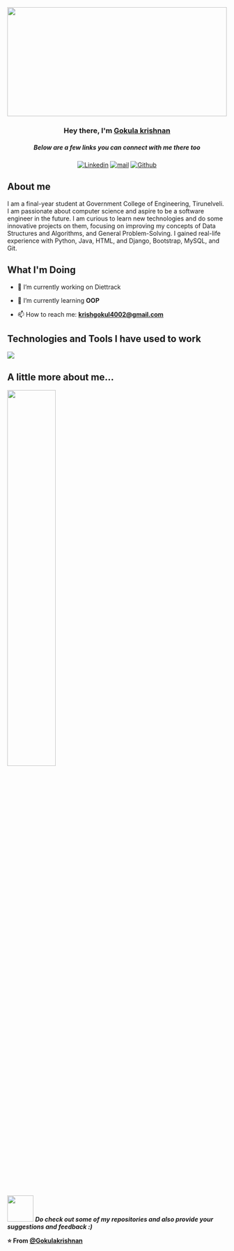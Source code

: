 <img width='100%' height='250px' src="https://github.com/Techkrish1/Techkrish1/assets/111285228/276cc677-f400-4d5a-8503-5484bd9a78cf" />

<h3 align="center">Hey there, I'm <a href="https://github.com/Techkrish1">Gokula krishnan</a></h3>
<h5 align="center">Below are a few links you can connect with me there too</h5>

<p align='center'>
  <a href="https://www.linkedin.com/in/gokula-krishnan-venkatesan-93a3a8227/"><img alt="Linkedin" title="Linkedin" src="https://img.shields.io/badge/linkedin-%230077B5.svg?style=for-the-badge&logo=linkedin&logoColor=white"/></a>
  <a href="mailto:krishgokul4002@gmail.com"><img alt="mail" title="mail" src="https://img.shields.io/badge/krishgokul4002@gmail.com-D14836?style=for-the-badge&logo=gmail&logoColor=white"/></a>
  <a href="https://github.com/Techkrish1/"><img alt="Github" title="Github" src="https://img.shields.io/badge/github-%230077B5.svg?style=for-the-badge&logo=github&logoColor=white"/></a>
</p>

## About me

<p> I am a final-year student at Government College of Engineering, Tirunelveli. 
I am passionate about computer science and aspire to be a software engineer in the future. I am curious to learn new technologies and do some innovative projects on them, focusing on improving my concepts of Data Structures and Algorithms, and General Problem-Solving. I gained real-life experience with Python, Java, HTML, and Django, Bootstrap, MySQL, and Git.</p>

## What I'm Doing

- 🔭 I’m currently working on Diettrack

- 🌱 I’m currently learning **OOP**

- 📫 How to reach me: **krishgokul4002@gmail.com**

## Technologies and Tools I have used to work

<p align="left"> <a href="https://github.com/Techkrish1"><img src="https://skillicons.dev/icons?i=vscode,github,python,django,flask,git,html,css,bootstrap,js,mysql"> </a> </p>

## A little more about me...

<img align="center" width="47%" src="https://github-readme-stats.vercel.app/api?username=Techkrish1&show_icons=true&theme=radical" />

<img src="https://media.giphy.com/media/LnQjpWaON8nhr21vNW/giphy.gif" width="60"> <em><b>Do check out some of my repositories and also provide your suggestions and feedback :)</em>

⭐️ From [@Gokulakrishnan](https://github.com/Techkrish1)
